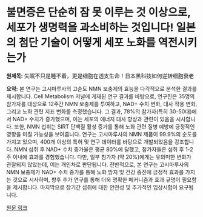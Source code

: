 # 불면증은 단순히 잠 못 이루는 것 이상으로, 세포가 생명력을 과소비하는 것입니다! 일본의 첨단 기술이 어떻게 세포 노화를 역전시키는가

**원제목:** 失眠不只是睡不着，更是细胞在透支生命！日本黑科技如何逆转细胞衰老

**요약:** 본 연구는 고시마루사의 고순도 NMN 보충제의 효능을 다각적으로 분석한 결과를 제시합니다.  Cell Metabolism 저널에 게재된 연구 결과를 바탕으로,  연구진은 35명의 참가자를 대상으로 12주간 NMN 보충제를 투여하고,  NAD+ 수치 변화, 대사 작용 변화, 그리고 노화 관련 지표 변화를 측정했습니다.  그 결과,  78%의 참가자(특히 30-50대)에서 NAD+ 수치가 증가했으며,  이는 세포의 에너지 대사 향상과 관련이 있음을 시사합니다.  또한,  NMN 섭취는  SIRT 단백질 활성 증가를 통해 노화 관련 질병 예방에 긍정적인 영향을 미칠 가능성을 보여줍니다.  연구는 고시마루사의 NMN 제품이  99.9%의 순도를 가지고 있으며,  400개 이상의 특허 및 연구 데이터를 바탕으로 개발되었음을 강조합니다.  NMN 섭취 후 NAD+ 수치 증가율은 평균 80%에 달했고,  참가자들은 섭취 후 1-2주 이내에 효과를 경험했습니다.  다만,  일부 참가자 (약 20%)에게는 유의미한 변화가 관찰되지 않았는데, 이는 개인차로 판단됩니다.  전반적으로, 본 연구는 고시마루사의 NMN 보충제가  NAD+ 수치 증가를 통해 노화 방지 및 건강 증진에 긍정적 효과를 가지는 것으로 시사하며, 향후 추가 연구를 통해  더욱 명확한 메커니즘과 효과 규명이 필요함을 제시합니다.  마지막으로  장기간 섭취에 대한 안전성 및 추가적인 임상시험이 요구됩니다.

[원문 링크](https://tech.china.com/jujiao/2025/0723/1703523.html)
